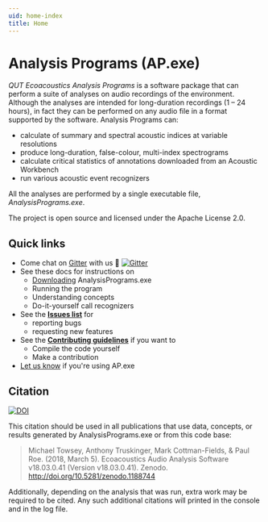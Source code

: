 ```yaml
---
uid: home-index
title: Home
---
```


# Analysis Programs (AP.exe)

*QUT Ecoacoustics Analysis Programs* is a software package that can perform a  suite of analyses on audio recordings of
the environment. Although the analyses are intended for long-duration recordings (1 – 24 hours), in fact they
can be performed on any audio file in a format supported by the software. Analysis Programs can:

- calculate of summary and spectral acoustic indices at variable resolutions
- produce long-duration, false-colour, multi-index spectrograms
- calculate critical statistics of annotations downloaded from an Acoustic Workbench
- run various acoustic event recognizers

All the analyses are performed by a single executable file, _AnalysisPrograms.exe_. 

The project is open source and licensed under the Apache License 2.0.

## Quick links

 - Come chat on [Gitter](https://gitter.im/QutEcoacoustics/audio-analysis) with us 🙂
   [![Gitter](https://badges.gitter.im/QutEcoacoustics/audio-analysis.svg)](https://gitter.im/QutEcoacoustics/audio-analysis?utm_source=badge&utm_medium=badge&utm_campaign=pr-badge)
 - See these docs for instructions on
   - [Downloading](xref:basics-installing) AnalysisPrograms.exe
   - Running the program
   - Understanding concepts
   - Do-it-yourself call recognizers
- See the **[Issues list](https://github.com/QutEcoacoustics/audio-analysis/issues)** for
  - reporting bugs
  - requesting new features
- See the **[Contributing guidelines](../CONTRIBUTING.md)** if you want to
  - Compile the code yourself
  - Make a contribution
- [Let us know](https://github.com/QutEcoacoustics/audio-analysis/wiki/Projects-and-people-using-AP.exe) if you're using AP.exe 


## Citation

[![DOI](https://zenodo.org/badge/18597929.svg)](https://zenodo.org/badge/latestdoi/18597929)

This citation should be used in all publications that use data, concepts, or results generated by AnalysisPrograms.exe or from this code base:

> Michael Towsey, Anthony Truskinger, Mark Cottman-Fields, & Paul Roe. (2018, March 5). Ecoacoustics Audio Analysis Software v18.03.0.41 (Version v18.03.0.41). Zenodo. http://doi.org/10.5281/zenodo.1188744

Additionally, depending on the analysis that was run, extra work may be required to be cited. Any such additional
citations will printed in the console and in the log file.
